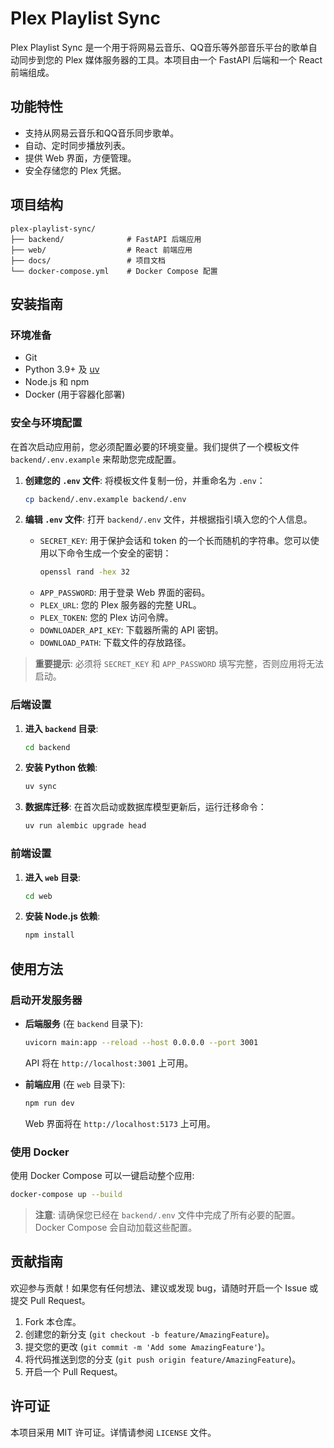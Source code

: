 # Plex Playlist Sync

Plex Playlist Sync 是一个用于将网易云音乐、QQ音乐等外部音乐平台的歌单自动同步到您的 Plex 媒体服务器的工具。本项目由一个 FastAPI 后端和一个 React 前端组成。

## 功能特性

- 支持从网易云音乐和QQ音乐同步歌单。
- 自动、定时同步播放列表。
- 提供 Web 界面，方便管理。
- 安全存储您的 Plex 凭据。

## 项目结构

```
plex-playlist-sync/
├── backend/              # FastAPI 后端应用
├── web/                  # React 前端应用
├── docs/                 # 项目文档
└── docker-compose.yml    # Docker Compose 配置
```

## 安装指南

### 环境准备

- Git
- Python 3.9+ 及 [uv](https://github.com/astral-sh/uv)
- Node.js 和 npm
- Docker (用于容器化部署)

### 安全与环境配置

在首次启动应用前，您必须配置必要的环境变量。我们提供了一个模板文件 `backend/.env.example` 来帮助您完成配置。

1.  **创建您的 `.env` 文件**:
    将模板文件复制一份，并重命名为 `.env`：
    ```bash
    cp backend/.env.example backend/.env
    ```

2.  **编辑 `.env` 文件**:
    打开 `backend/.env` 文件，并根据指引填入您的个人信息。

    - `SECRET_KEY`: 用于保护会话和 token 的一个长而随机的字符串。您可以使用以下命令生成一个安全的密钥：
      ```bash
      openssl rand -hex 32
      ```
    - `APP_PASSWORD`: 用于登录 Web 界面的密码。
    - `PLEX_URL`: 您的 Plex 服务器的完整 URL。
    - `PLEX_TOKEN`: 您的 Plex 访问令牌。
    - `DOWNLOADER_API_KEY`: 下载器所需的 API 密钥。
    - `DOWNLOAD_PATH`: 下载文件的存放路径。

> **重要提示**: 必须将 `SECRET_KEY` 和 `APP_PASSWORD` 填写完整，否则应用将无法启动。

### 后端设置

1.  **进入 `backend` 目录**:
    ```bash
    cd backend
    ```

2.  **安装 Python 依赖**:
    ```bash
    uv sync
    ```

3.  **数据库迁移**:
    在首次启动或数据库模型更新后，运行迁移命令：
    ```bash
    uv run alembic upgrade head
    ```

### 前端设置

1.  **进入 `web` 目录**:
    ```bash
    cd web
    ```

2.  **安装 Node.js 依赖**:
    ```bash
    npm install
    ```

## 使用方法

### 启动开发服务器

- **后端服务** (在 `backend` 目录下):
  ```bash
  uvicorn main:app --reload --host 0.0.0.0 --port 3001
  ```
  API 将在 `http://localhost:3001` 上可用。

- **前端应用** (在 `web` 目录下):
  ```bash
  npm run dev
  ```
  Web 界面将在 `http://localhost:5173` 上可用。

### 使用 Docker

使用 Docker Compose 可以一键启动整个应用:

```bash
docker-compose up --build
```
> **注意**: 请确保您已经在 `backend/.env` 文件中完成了所有必要的配置。Docker Compose 会自动加载这些配置。


## 贡献指南

欢迎参与贡献！如果您有任何想法、建议或发现 bug，请随时开启一个 Issue 或提交 Pull Request。

1.  Fork 本仓库。
2.  创建您的新分支 (`git checkout -b feature/AmazingFeature`)。
3.  提交您的更改 (`git commit -m 'Add some AmazingFeature'`)。
4.  将代码推送到您的分支 (`git push origin feature/AmazingFeature`)。
5.  开启一个 Pull Request。

## 许可证

本项目采用 MIT 许可证。详情请参阅 `LICENSE` 文件。
